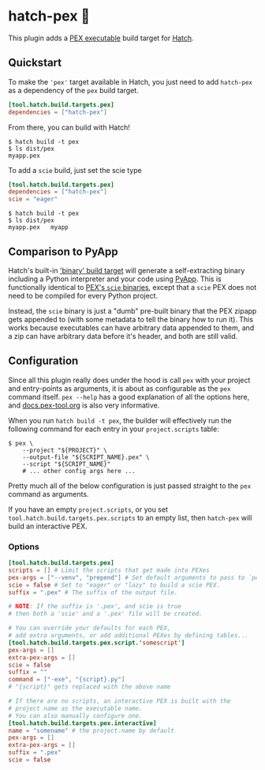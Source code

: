 # hatch-pex 🍳

This plugin adds a [PEX executable](https://github.com/pex-tool/pex) build target for [Hatch](https://github.com/pypa/hatch).


## Quickstart

To make the `'pex'` target available in Hatch, you just need to add `hatch-pex` as a dependency of the `pex` build target.

```toml
[tool.hatch.build.targets.pex]
dependencies = ["hatch-pex"]
```

From there, you can build with Hatch!

```console
$ hatch build -t pex
$ ls dist/pex
myapp.pex
```

To add a `scie` build, just set the scie type

```toml
[tool.hatch.build.targets.pex]
dependencies = ["hatch-pex"]
scie = "eager"
```

```console
$ hatch build -t pex
$ ls dist/pex
myapp.pex   myapp
```

## Comparison to PyApp

Hatch's built-in ['binary' build target](https://hatch.pypa.io/latest/plugins/builder/binary/) will generate a self-extracting binary including a Python interpreter and your code using [PyApp](https://github.com/ofek/pyapp). This is functionally identical to [PEX's `scie` binaries](https://docs.pex-tool.org/scie.html), except that a `scie` PEX does not need to be compiled for every Python project.

Instead, the `scie` binary is just a "dumb" pre-built binary that the PEX zipapp gets appended to (with some metadata to tell the binary how to run it). This works because executables can have arbitrary data appended to them, and a zip can have arbitrary data before it's header, and both are still valid.

## Configuration

Since all this plugin really does under the hood is call `pex` with your project and entry-points as arguments, it is about as configurable as the `pex` command itself. `pex --help` has a good explanation of all the options here, and [docs.pex-tool.org](https://docs.pex-tool.org) is also very informative.

When you run `hatch build -t pex`, the builder will effectively run the following command for each entry in your `project.scripts` table:

```console
$ pex \
    --project "${PROJECT}" \
    --output-file "${SCRIPT_NAME}.pex" \
    --script "${SCRIPT_NAME}"
    # ... other config args here ...
```

Pretty much all of the below configuration is just passed straight to the `pex` command as arguments.

If you have an empty `project.scripts`, or you set `tool.hatch.build.targets.pex.scripts` to an empty list, then `hatch-pex` will build an interactive PEX.

### Options

```toml
[tool.hatch.build.targets.pex]
scripts = [] # Limit the scripts that get made into PEXes
pex-args = ["--venv", "prepend"] # Set default arguments to pass to `pex`
scie = false # Set to "eager" or "lazy" to build a scie PEX.
suffix = ".pex" # The suffix of the output file.

# NOTE: If the suffix is '.pex', and scie is true
# then both a 'scie' and a '.pex' file will be created.

# You can override your defaults for each PEX,
# add extra arguments, or add additional PEXes by defining tables...
[tool.hatch.build.targets.pex.script.'somescript']
pex-args = []
extra-pex-args = [] 
scie = false
suffix = ""
command = ["-exe", "{script}.py"]
# "{script}" gets replaced with the above name

# If there are no scripts, an interactive PEX is built with the
# project name as the executable name.
# You can also manually configure one.
[tool.hatch.build.targets.pex.interactive]
name = "somename" # the project.name by default
pex-args = []
extra-pex-args = []
suffix = ".pex"
scie = false
